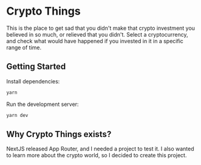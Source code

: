 # Crypto Things

This is the place to get sad that you didn't make that crypto investment you believed in so much, or relieved that you didn't.
Select a cryptocurrency, and check what would have happened if you invested in it in a specific range of time.

## Getting Started

Install dependencies:

```bash
yarn
```

Run the development server:

```bash
yarn dev
```

## Why Crypto Things exists?

NextJS released App Router, and I needed a project to test it. I also wanted to learn more about the crypto world, so I decided to create this project.
